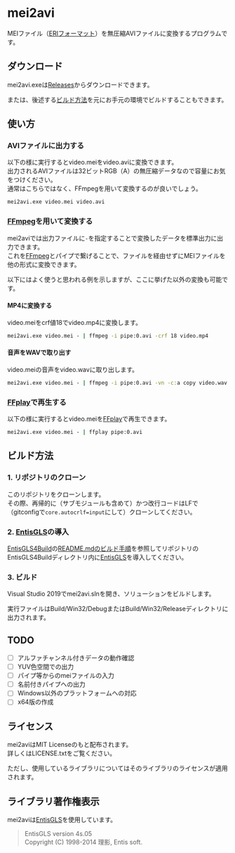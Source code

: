 # mei2avi

MEIファイル（[ERIフォーマット](https://www.entis.jp/eridev/)）を無圧縮AVIファイルに変換するプログラムです。  

## ダウンロード

mei2avi.exeは[Releases](https://github.com/SegaraRai/mei2avi/releases)からダウンロードできます。  

または、後述する[ビルド方法](#ビルド方法)を元にお手元の環境でビルドすることもできます。  

## 使い方

### AVIファイルに出力する

以下の様に実行するとvideo.meiをvideo.aviに変換できます。  
出力されるAVIファイルは32ビットRGB（A）の無圧縮データなので容量にお気をつけください。  
通常はこちらではなく、FFmpegを用いて変換するのが良いでしょう。  

```bat
mei2avi.exe video.mei video.avi
```

### [FFmpeg](https://ffmpeg.org/)を用いて変換する

mei2aviでは出力ファイルに`-`を指定することで変換したデータを標準出力に出力できます。  
これを[FFmpeg](https://ffmpeg.org/)とパイプで繋げることで、ファイルを経由せずにMEIファイルを他の形式に変換できます。  

以下にはよく使うと思われる例を示しますが、ここに挙げた以外の変換も可能です。  

#### MP4に変換する

video.meiをcrf値18でvideo.mp4に変換します。  

```bat
mei2avi.exe video.mei - | ffmpeg -i pipe:0.avi -crf 18 video.mp4
```

#### 音声をWAVで取り出す

video.meiの音声をvideo.wavに取り出します。  

```bat
mei2avi.exe video.mei - | ffmpeg -i pipe:0.avi -vn -c:a copy video.wav
```

### [FFplay](https://ffmpeg.org/ffplay.html)で再生する

以下の様に実行するとvideo.meiを[FFplay](https://ffmpeg.org/ffplay.html)で再生できます。  

```bat
mei2avi.exe video.mei - | ffplay pipe:0.avi
```

## ビルド方法

### 1. リポジトリのクローン

このリポジトリをクローンします。  
その際、再帰的に（サブモジュールも含めて）かつ改行コードはLFで（gitconfigで`core.autocrlf=input`にして）クローンしてください。  

### 2. [EntisGLS](https://www.entis.jp/gls/)の導入

[EntisGLS4Build](https://github.com/SegaraRai/EntisGLS4Build)の[README.mdのビルド手順](https://github.com/SegaraRai/EntisGLS4Build#%E3%83%93%E3%83%AB%E3%83%89%E6%89%8B%E9%A0%86)を参照してリポジトリのEntisGLS4Buildディレクトリ内に[EntisGLS](https://www.entis.jp/gls/)を導入してください。  

### 3. ビルド

Visual Studio 2019でmei2avi.slnを開き、ソリューションをビルドします。  

実行ファイルはBuild/Win32/DebugまたはBuild/Win32/Releaseディレクトリに出力されます。  

## TODO

- [ ] アルファチャンネル付きデータの動作確認
- [ ] YUV色空間での出力
- [ ] パイプ等からのmeiファイルの入力
- [ ] 名前付きパイプへの出力
- [ ] Windows以外のプラットフォームへの対応
- [ ] x64版の作成

## ライセンス

mei2aviはMIT Licenseのもと配布されます。  
詳しくはLICENSE.txtをご覧ください。  

ただし、使用しているライブラリについてはそのライブラリのライセンスが適用されます。  

## ライブラリ著作権表示

mei2aviは[EntisGLS](https://www.entis.jp/gls/)を使用しています。  

> EntisGLS version 4s.05  
> Copyright (C) 1998-2014 理影, Entis soft.  
